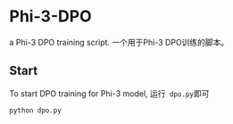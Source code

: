 # Phi-3-DPO
a Phi-3 DPO training script. 一个用于Phi-3 DPO训练的脚本。
## Start
To start DPO training for Phi-3 model, 运行` dpo.py`即可
```
python dpo.py
```
